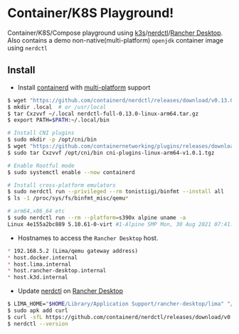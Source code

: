 # Container/K8S Playground!
 
 Container/K8S/Compose playground using [k3s][5]/[nerdctl][2]/[Rancher Desktop][3]. 
 Also contains a demo non-native(multi-platform) `openjdk` container image using `nerdctl`

## Install

 - Install [containerd][0] with [multi-platform][1] support
 
```bash
$ wget "https://github.com/containerd/nerdctl/releases/download/v0.13.0/nerdctl-full-0.13.0-linux-arm64.tar.gz"
$ mkdir .local  # or /usr/local
$ tar Cxzvvf ~/.local nerdctl-full-0.13.0-linux-arm64.tar.gz
$ export PATH=$PATH:~/.local/bin

# Install CNI plugins
$ sudo mkdir -p /opt/cni/bin
$ wget "https://github.com/containernetworking/plugins/releases/download/v1.0.1/cni-plugins-linux-arm64-v1.0.1.tgz"
$ sudo tar Cxzvvf /opt/cni/bin cni-plugins-linux-arm64-v1.0.1.tgz

# Enable Rootful mode
$ sudo systemctl enable --now containerd

# Install cross-platform emulators
$ sudo nerdctl run --privileged --rm tonistiigi/binfmt --install all
$ ls -1 /proc/sys/fs/binfmt_misc/qemu*

# arm64,x86_64 etc
$ sudo nerdctl run --rm --platform=s390x alpine uname -a
Linux 4e155a2bc889 5.10.61-0-virt #1-Alpine SMP Mon, 30 Aug 2021 07:41:25 UTC s390x Linux
```
 
 - Hostnames to access the `Rancher Desktop` host.

```markdown
* 192.168.5.2 (Lima/qemu gateway address)
* host.docker.internal  
* host.lima.internal
* host.rancher-desktop.internal
* host.k3d.internal
```
 - Update [nerdctl][2] on [Rancher Desktop][3]

```bash
$ LIMA_HOME="$HOME/Library/Application Support/rancher-desktop/lima" "/Applications/Rancher Desktop.app/Contents/Resources/resources/darwin/lima/bin/limactl" shell 0
$ sudo apk add curl
$ curl -sfL https://github.com/containerd/nerdctl/releases/download/v0.13.0/nerdctl-0.13.0-linux-amd64.tar.gz | sudo tar xz -C /usr/local/bin -f -
$ nerdctl --version
```

[0]: https://github.com/containerd/containerd
[1]: https://github.com/containerd/nerdctl/blob/master/docs/multi-platform.md
[2]: https://github.com/containerd/nerdctl
[3]: https://github.com/rancher-sandbox/rancher-desktop
[4]: https://github.com/Gibdos/compose_collection
[5]: https://k3s.io/